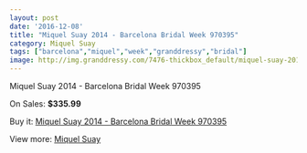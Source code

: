 ```yaml
---
layout: post
date: '2016-12-08'
title: "Miquel Suay 2014 - Barcelona Bridal Week 970395"
category: Miquel Suay
tags: ["barcelona","miquel","week","granddressy","bridal"]
image: http://img.granddressy.com/7476-thickbox_default/miquel-suay-2014-barcelona-bridal-week-970395.jpg
---
```

Miquel Suay 2014 - Barcelona Bridal Week 970395

On Sales: **$335.99**
<a href="https://www.granddressy.com/en/miquel-suay/6723-miquel-suay-2014-barcelona-bridal-week-970395.html"><amp-img layout="responsive" width="600" height="600" src="//img.granddressy.com/7476-thickbox_default/miquel-suay-2014-barcelona-bridal-week-970395.jpg" alt="Miquel Suay 2014 - Barcelona Bridal Week 970395 0" /></a>

Buy it: [Miquel Suay 2014 - Barcelona Bridal Week 970395](https://www.granddressy.com/en/miquel-suay/6723-miquel-suay-2014-barcelona-bridal-week-970395.html "Miquel Suay 2014 - Barcelona Bridal Week 970395")

View more: [Miquel Suay](https://www.granddressy.com/en/59-miquel-suay "Miquel Suay")